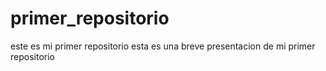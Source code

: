# primer_repositorio
este es mi primer repositorio
esta es una breve presentacion de mi primer repositorio